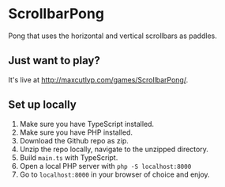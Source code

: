 # ScrollbarPong
Pong that uses the horizontal and vertical scrollbars as paddles.

## Just want to play?
It's live at http://maxcutlyp.com/games/ScrollbarPong/.

## Set up locally
1. Make sure you have TypeScript installed.
2. Make sure you have PHP installed.
3. Download the Github repo as zip.
4. Unzip the repo locally, navigate to the unzipped directory.
5. Build `main.ts` with TypeScript.
6. Open a local PHP server with `php -S localhost:8000`
7. Go to `localhost:8000` in your browser of choice and enjoy.
